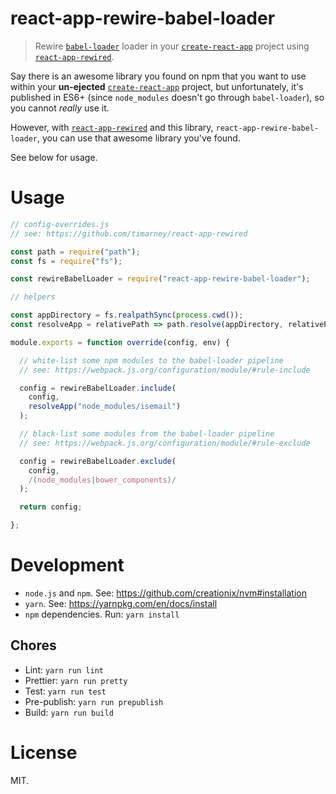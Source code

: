 react-app-rewire-babel-loader
=============================

> Rewire [`babel-loader`](https://github.com/babel/babel-loader) loader in your [`create-react-app`](https://github.com/facebookincubator/create-react-app) project using [`react-app-rewired`](https://github.com/timarney/react-app-rewired).

Say there is an awesome library you found on npm that you want to use within your **un-ejected**  [`create-react-app`](https://github.com/facebookincubator/create-react-app) project, but unfortunately, it's published in ES6+ (since `node_modules` doesn't go through `babel-loader`), so you cannot *really* use it.

However, with [`react-app-rewired`](https://github.com/timarney/react-app-rewired) and this library, `react-app-rewire-babel-loader`, you can use that awesome library you've found.

See below for usage.

Usage
=====

```js
// config-overrides.js
// see: https://github.com/timarney/react-app-rewired

const path = require("path");
const fs = require("fs");

const rewireBabelLoader = require("react-app-rewire-babel-loader");

// helpers

const appDirectory = fs.realpathSync(process.cwd());
const resolveApp = relativePath => path.resolve(appDirectory, relativePath);

module.exports = function override(config, env) {

  // white-list some npm modules to the babel-loader pipeline
  // see: https://webpack.js.org/configuration/module/#rule-include

  config = rewireBabelLoader.include(
    config,
    resolveApp("node_modules/isemail")
  );

  // black-list some modules from the babel-loader pipeline
  // see: https://webpack.js.org/configuration/module/#rule-exclude

  config = rewireBabelLoader.exclude(
    config,
    /(node_modules|bower_components)/
  );

  return config;

};
```


Development
===========

- `node.js` and `npm`. See: https://github.com/creationix/nvm#installation
- `yarn`. See: https://yarnpkg.com/en/docs/install
- `npm` dependencies. Run: `yarn install`

## Chores

- Lint: `yarn run lint`
- Prettier: `yarn run pretty`
- Test: `yarn run test`
- Pre-publish: `yarn run prepublish`
- Build: `yarn run build`

License
=======

MIT.
